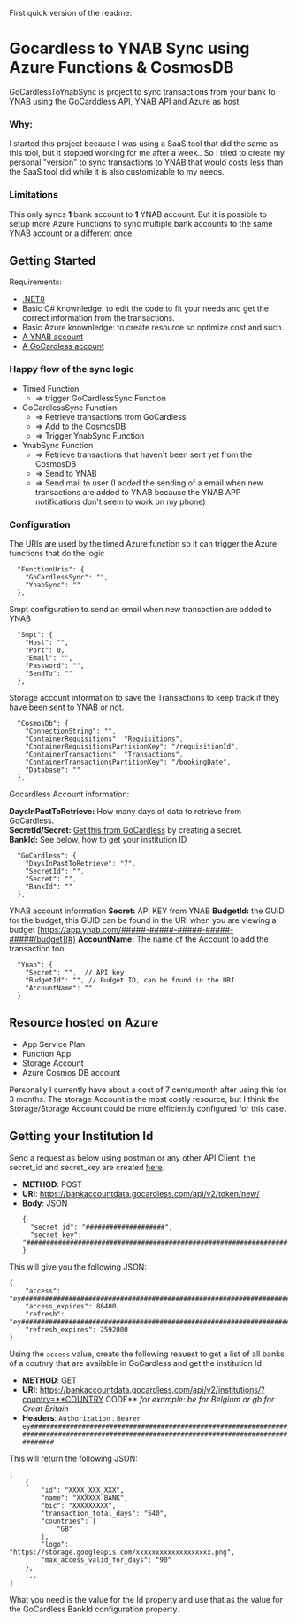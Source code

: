 First quick version of the readme:

# Gocardless to YNAB Sync using Azure Functions & CosmosDB
GoCardlessToYnabSync is project to sync transactions from your bank to YNAB using the GoCarddless API, YNAB API and Azure as host.

### Why:
I started this project because I was using a SaaS tool that did the same as this tool, but it stopped working for me after a week.. 
So I tried to create my personal "version" to sync transactions to YNAB that would costs less than the SaaS tool did while it is also customizable to my needs.

### Limitations
This only syncs **1** bank account to **1** YNAB account.
But it is possible to setup more Azure Functions to sync multiple bank accounts to the same YNAB account or a different once.

## Getting Started
Requirements:
- [.NET8](https://dotnet.microsoft.com/en-us/download/dotnet/8.0)
- Basic C# knownledge: to edit the code to fit your needs and get the correct information from the transactions.
- Basic Azure knownledge: to create resource so optimize cost and such.
- [A YNAB account](https://bankaccountdata.gocardless.com)
- [A GoCardless account](https://app.ynab.com/)

### Happy flow of the sync logic
- Timed Function
  * => trigger GoCardlessSync Function
- GoCardlessSync Function
  * => Retrieve transactions from GoCardless
  * => Add to the CosmosDB
  * => Trigger YnabSync Function
- YnabSync Function
  * => Retrieve transactions that haven't been sent yet from the CosmosDB
  * => Send to YNAB
  * => Send mail to user
(I added the sending of a email when new transactions are added to YNAB because the YNAB APP notifications don't seem to work on my phone)


### Configuration
The URIs are used by the timed Azure function sp it can trigger the Azure functions that do the logic
```
  "FunctionUris": {
    "GoCardlessSync": "",
    "YnabSync": ""
  },
```

Smpt configuration to send an email when new transaction are added to YNAB
```
  "Smpt": {
    "Host": "",
    "Port": 0,
    "Email": "",
    "Password": "",
    "SendTo": ""
  },
```

Storage account information to save the Transactions to keep track if they have been sent to YNAB or not.
```
  "CosmosDb": {
    "ConnectionString": "",
    "ContainerRequisitions": "Requisitions",
    "ContainerRequisitionsPartikionKey": "/requisitionId",
    "ContainerTransactions": "Transactions",
    "ContainerTransactionsPartitionKey": "/bookingDate",
    "Database": ""
  },
```
  
Gocardless Account information:

**DaysInPastToRetrieve:** How many days of data to retrieve from GoCardless.  
**SecretId/Secret:** [Get this from GoCardless](https://bankaccountdata.gocardless.com/user-secrets/) by creating a secret.  
**BankId:**  See below, how to get your institution ID

```
  "GoCardless": {
    "DaysInPastToRetrieve": "7",
    "SecretId": "",
    "Secret": "",
    "BankId": ""
  },
```
  
YNAB account information
**Secret:** API KEY from YNAB
**BudgetId:** the GUID for the budget, this GUID can be found in the URI when you are viewing a budget [https://app.ynab.com/#####-#####-#####-#####-#####/budget](#)
**AccountName:** The name of the Account to add the transaction too
```
  "Ynab": {
    "Secret": "",  // API key
    "BudgetId": "", // Budget ID, can be found in the URI
    "AccountName": ""
  }
```
  
## Resource hosted on Azure
- App Service Plan
- Function App
- Storage Account
- Azure Cosmos DB account

Personally I currently have about a cost of 7 cents/month after using this for 3 months. 
The storage Account is the most costly resource, but I think the Storage/Storage Account could be more efficiently configured for this case.



## Getting your Institution Id
Send a request as below using postman or any other API Client, the secret_id and secret_key are created [here](https://bankaccountdata.gocardless.com/user-secrets/).
- **METHOD**: POST
- **URI**: https://bankaccountdata.gocardless.com/api/v2/token/new/
- **Body**: JSON
  ```
  {
    "secret_id": "####################",
    "secret_key": "############################################################################################################################################"
  }
  ```
This will give you the following JSON:
```
{
    "access": "ey############################################################################################################################################",
    "access_expires": 86400,
    "refresh": "ey############################################################################################################################################",
    "refresh_expires": 2592000
}
```

Using the `access` value, create the following reauest to get a list of all banks of a coutnry that are available in GoCardless and get the institution Id
- **METHOD**: GET
- **URI**: https://bankaccountdata.gocardless.com/api/v2/institutions/?country=**COUNTRY CODE**  _for example: be for Belgium or gb for Great Britain_
- **Headers**: `Authorization` : `Bearer ey############################################################################################################################################`

This will return the following JSON:
```
[
    {
        "id": "XXXX_XXX_XXX",
        "name": "XXXXXX BANK",
        "bic": "XXXXXXXXX",
        "transaction_total_days": "540",
        "countries": [
            "GB"
        ],
        "logo": "https://storage.googleapis.com/xxxxxxxxxxxxxxxxxxx.png",
        "max_access_valid_for_days": "90"
    },
    ...
]
```
What you need is the value for the Id property and use that as the value for the GoCardless BankId configuration property.


